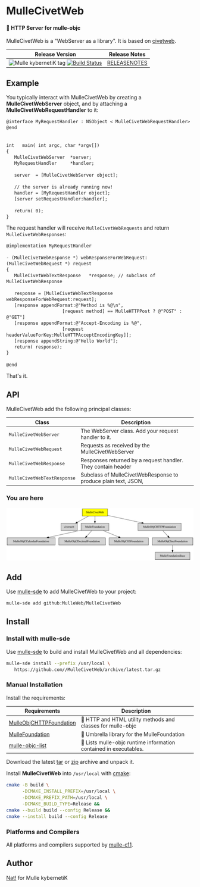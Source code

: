 # MulleCivetWeb

#### 🦊 HTTP Server for mulle-objc

MulleCivetWeb is a "WebServer as a library". It is based on
[civetweb](//github.com/civetweb/civetweb).




| Release Version                                       | Release Notes
|-------------------------------------------------------|--------------
| ![Mulle kybernetiK tag](https://img.shields.io/github/tag/MulleWeb/MulleCivetWeb.svg) [![Build Status](https://github.com/MulleWeb/MulleCivetWeb/workflows/CI/badge.svg)](//github.com/MulleWeb/MulleCivetWeb/actions) | [RELEASENOTES](RELEASENOTES.md) |





## Example

You typically interact with MulleCivetWeb by creating a
**MulleCivetWebServer** object, and by attaching a
**MulleCivetWebRequestHandler** to it:


``` objc
@interface MyRequestHandler : NSObject < MulleCivetWebRequestHandler>
@end


int   main( int argc, char *argv[])
{
   MulleCivetWebServer  *server;
   MyRequestHandler     *handler;

   server  = [MulleCivetWebServer object];

   // the server is already running now!
   handler = [MyRequestHandler object];
   [server setRequestHandler:handler];

   return( 0);
}
```

The request handler will receive `MulleCivetWebRequests` and return
`MulleCivetWebResponses`:

``` objc
@implementation MyRequestHandler

- (MulleCivetWebResponse *) webResponseForWebRequest:(MulleCivetWebRequest *) request
{
   MulleCivetWebTextResponse   *response; // subclass of MulleCivetWebResponse

   response = [MulleCivetWebTextResponse webResponseForWebRequest:request];
   [response appendFormat:@"Method is %@\n",
                     [request method] == MulleHTTPPost ? @"POST" : @"GET"]
   [response appendFormat:@"Accept-Encoding is %@",
                     [request headerValueForKey:MulleHTTPAcceptEncodingKey]];
   [response appendString:@"Hello World"];
   return( response);
}

@end
```

That's it.



## API

MulleCivetWeb add the following principal classes:

| Class                       | Description
|-----------------------------|-----------
| `MulleCivetWebServer`       | The WebServer class. Add your request handler to it.
| `MulleCivetWebRequest`      | Requests as received by the MulleCivetWebServer
| `MulleCivetWebResponse`     | Responses returned by a request handler. They contain header | information and the reponse content.
| `MulleCivetWebTextResponse` | Subclass of MulleCivetWebResponse to produce plain text, JSON, | HTML...




### You are here

![Overview](overview.dot.svg)


## Add

Use [mulle-sde](//github.com/mulle-sde) to add MulleCivetWeb to your project:

``` sh
mulle-sde add github:MulleWeb/MulleCivetWeb
```

## Install

### Install with mulle-sde

Use [mulle-sde](//github.com/mulle-sde) to build and install MulleCivetWeb and all dependencies:

``` sh
mulle-sde install --prefix /usr/local \
   https://github.com//MulleCivetWeb/archive/latest.tar.gz
```

### Manual Installation

Install the requirements:

| Requirements                                 | Description
|----------------------------------------------|-----------------------
| [MulleObjCHTTPFoundation](https://github.com/MulleWeb/MulleObjCHTTPFoundation)             | 🎫 HTTP and HTML utility methods and classes for mulle-objc
| [MulleFoundation](https://github.com/MulleFoundation/MulleFoundation)             | 💍 Umbrella library for the MulleFoundation
| [mulle-objc-list](https://github.com/mulle-objc/mulle-objc-list)             | 📒 Lists mulle-objc runtime information contained in executables.

Download the latest [tar](https://github.com/MulleWeb/MulleCivetWeb/archive/refs/tags/latest.tar.gz) or [zip](https://github.com/MulleWeb/MulleCivetWeb/archive/refs/tags/latest.zip) archive and unpack it.

Install **MulleCivetWeb** into `/usr/local` with [cmake](https://cmake.org):

``` sh
cmake -B build \
      -DCMAKE_INSTALL_PREFIX=/usr/local \
      -DCMAKE_PREFIX_PATH=/usr/local \
      -DCMAKE_BUILD_TYPE=Release &&
cmake --build build --config Release &&
cmake --install build --config Release
```

### Platforms and Compilers

All platforms and compilers supported by
[mulle-c11](//github.com/mulle-c/mulle-c11).


## Author

[Nat!](https://mulle-kybernetik.com/weblog) for Mulle kybernetiK  

